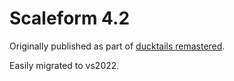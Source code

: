 # Scaleform 4.2

Originally published as part of [ducktails remastered](https://archive.org/details/ducktales-remastered-src).

Easily migrated to vs2022.